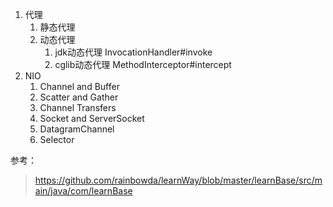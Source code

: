 1. 代理
   1. 静态代理
   2. 动态代理
      1. jdk动态代理  InvocationHandler#invoke
      2. cglib动态代理 MethodInterceptor#intercept
2. NIO
   1. Channel and Buffer
   2. Scatter and Gather
   3. Channel Transfers
   4. Socket and ServerSocket
   5. DatagramChannel
   6. Selector


参考：
>https://github.com/rainbowda/learnWay/blob/master/learnBase/src/main/java/com/learnBase
